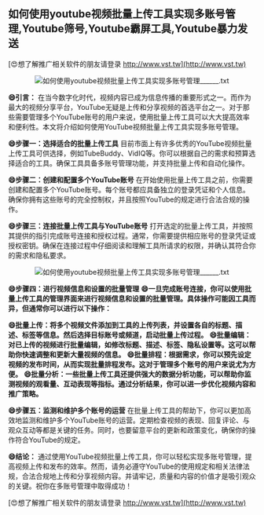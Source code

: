 ## **如何使用youtube视频批量上传工具实现多账号管理,Youtube筛号,Youtube霸屏工具,Youtube暴力发送**

[😍想了解推广相关软件的朋友请登录 http://www.vst.tw](http://www.vst.tw)

 <center><img src="https://vst.tw/MP4/tuiguang/png/0.png" alt="如何使用youtube视频批量上传工具实现多账号管理______.txt"></center>

**😄引言：**
在当今数字化时代，视频内容已成为信息传播的重要形式之一。而作为最大的视频分享平台，YouTube无疑是上传和分享视频的首选平台之一。对于那些需要管理多个YouTube账号的用户来说，使用批量上传工具可以大大提高效率和便利性。本文将介绍如何使用YouTube视频批量上传工具实现多账号管理。

**😄步骤一：选择适合的批量上传工具**
目前市面上有许多优秀的YouTube视频批量上传工具可供选择，例如TubeBuddy、VidIQ等。你可以根据自己的需求和预算选择适合的工具。确保工具具备多账号管理功能，并支持批量上传和自动化操作。

**😄步骤二：创建和配置多个YouTube账号**
在开始使用批量上传工具之前，你需要创建和配置多个YouTube账号。每个账号都应具备独立的登录凭证和个人信息。确保你拥有这些账号的完全控制权，并且按照YouTube的规定进行合法合规的操作。

**😄步骤三：连接批量上传工具与YouTube账号**
打开选定的批量上传工具，并按照其提供的指引完成账号连接和授权过程。通常，你需要提供相应账号的登录凭证或授权密钥。确保在连接过程中仔细阅读和理解工具所请求的权限，并确认其符合你的需求和隐私要求。

 <center><img src="https://vst.tw/MP4/tuiguang/png/2.png" alt="如何使用youtube视频批量上传工具实现多账号管理______.txt"></center>

**😄步骤四：进行视频信息和设置的批量管理**
**😄一旦完成账号连接，你可以使用批量上传工具的管理界面来进行视频信息和设置的批量管理。具体操作可能因工具而异，但通常你可以进行以下操作：**

**😄批量上传：将多个视频文件添加到工具的上传列表，并设置各自的标题、描述、标签等信息。然后选择目标账号或频道，启动批量上传过程。**
**😄批量编辑：对已上传的视频进行批量编辑，如修改标题、描述、标签、隐私设置等。这可以帮助你快速调整和更新大量视频的信息。**
**😄批量排程：根据需求，你可以预先设定视频的发布时间，从而实现批量排程发布。这对于管理多个账号的用户来说尤为方便。**
**😄批量分析：一些批量上传工具还提供强大的数据分析功能，可以帮助你监测视频的观看量、互动表现等指标。通过分析结果，你可以进一步优化视频内容和推广策略。**

**😄步骤五：监测和维护多个账号的运营**
在批量上传工具的帮助下，你可以更加高效地监测和维护多个YouTube账号的运营。定期检查视频的表现、回复评论、与观众互动等都是关键的任务。同时，也要留意平台的更新和政策变化，确保你的操作符合YouTube的规定。

**😄结论：**
通过使用YouTube视频批量上传工具，你可以轻松实现多账号管理，提高视频上传和发布的效率。然而，请务必遵守YouTube的使用规定和相关法律法规，合法合规地上传和分享视频内容。并请牢记，质量和内容的价值才是吸引观众的关键。祝你在多账号管理中取得成功！

[😍想了解推广相关软件的朋友请登录 http://www.vst.tw](http://www.vst.tw)



